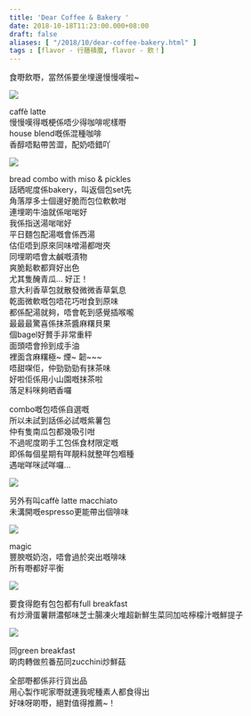 ```yaml
---
title: 'Dear Coffee & Bakery '
date: 2018-10-18T11:23:00.000+08:00
draft: false
aliases: [ "/2018/10/dear-coffee-bakery.html" ]
tags : [flavor - 行膳積腹, flavor - 飲！]
---
```


食嘢飲嘢，當然係要坐埋邊慢慢嘆啦~  

![](https://4.bp.blogspot.com/-ysp-ZF7xfb0/W8f6Y4avEgI/AAAAAAAABMM/R_jATV6k-oIiObBIpk3pjKZFkarnZFN3ACLcBGAs/s640/IMG_20181017_123553.jpg)

caffè latte  
慢慢嘆得嘅梗係唔少得咖啡呢樣嘢  
house blend嘅係混種咖啡  
香醇唔點帶苦澀，配奶唔錯吖  

![](https://3.bp.blogspot.com/-UVMGVOOdheQ/W8f6K43GRII/AAAAAAAABMI/6h2Al2ao9v8_k1DXWPQF35Ml9ItKKOhNQCLcBGAs/s640/IMG_20181017_105638.jpg)

bread combo with miso & pickles  
話晒呢度係bakery，叫返個包set先  
角落厚多士個邊好脆而包位軟軟咁  
連埋啲牛油就係啱啱好  
我係指送湯啱啱好  
平日麵包配湯嘅會係西湯  
估佢唔到原來同味噌湯都咁夾  
同埋啲唔會太鹹嘅漬物  
爽脆鬆軟都齊好出色  
尤其隻醃青瓜… 好正！  
意大利香草包就散發微微香草氣息  
乾面微軟嘅包唔花巧咁食到原味  
都係配湯就夠，唔會乾到感覺插喉嚨  
最最最驚喜係抹茶醬麻糬貝果  
個bagel好贅手非常重秤  
面頭唔會拎到成手油  
裡面含麻糬極~ 煙~ 韌~~~  
唔甜㗎佢，仲勁勁勁有抹茶味  
好啦佢係用小山園嘅抹茶啦  
落足料咪夠晒香囉  
  
combo嘅包唔係自選嘅  
所以未試到話係必試嘅紫薯包  
仲有隻南瓜包都幾吸引咁  
不過呢度啲手工包係食材限定嘅  
即係每個星期有咩靚料就整咩包嗰種  
遇啱咩咪試咩囉…  

![](https://1.bp.blogspot.com/-osxEzfjnN_s/W8f7NZj0bKI/AAAAAAAABMY/UWwpJpFruOIaAK7bqL3WDf1GAn4xvcUcQCLcBGAs/s640/IMG_20181017_104116.jpg)

另外有叫caffè latte macchiato  
未溝開嘅espresso更能帶出個啡味  

![](https://2.bp.blogspot.com/-YkB45lLHurs/W8f7X_6F3lI/AAAAAAAABMc/QJxectrosWcCfSWr8aWzwFDAp8RfIILnwCLcBGAs/s640/IMG_20181017_104427.jpg)

magic  
豐腴嘅奶泡，唔會過於突出嘅啡味  
所有嘢都好平衡  

![](https://2.bp.blogspot.com/-uoZwDIkp86o/W8f7l27M-zI/AAAAAAAABMk/i-J6lef1RK8py6ruQ-1_7bIhKSrnb57DgCLcBGAs/s640/IMG_20181017_104233.jpg)

要食得飽有包包都有full breakfast  
有炒滑蛋薯餅濃郁味芝士腸凍火堆超新鮮生菜同加咗檸檬汁嘅鮮提子  

![](https://3.bp.blogspot.com/-dZpoFp3gAb4/W8f7tPuwZ_I/AAAAAAAABMs/HLziwvY4_kMcSkcrkNk_aQhFVBlBqSBbQCLcBGAs/s640/IMG_20181017_104225.jpg)

同green breakfast  
啲肉轉做煎番茄同zucchini炒鮮菇  
  
全部嘢都係非行貨出品  
用心製作呢家嘢就連我呢種素人都食得出  
好味呀啲嘢，絕對值得推薦~！